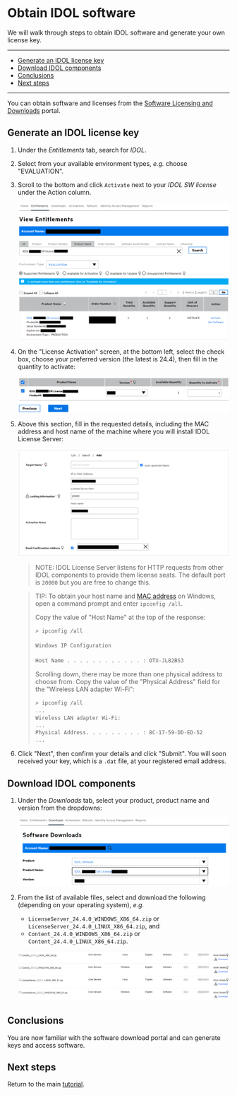 # Obtain IDOL software

We will walk through steps to obtain IDOL software and generate your own license key.

---

- [Generate an IDOL license key](#generate-an-idol-license-key)
- [Download IDOL components](#download-idol-components)
- [Conclusions](#conclusions)
- [Next steps](#next-steps)

---

You can obtain software and licenses from the [Software Licensing and Downloads](https://sld.microfocus.com/mysoftware/index) portal.

## Generate an IDOL license key

1. Under the *Entitlements* tab, search for *IDOL*.
1. Select from your available environment types, *e.g.* choose "EVALUATION".
1. Scroll to the bottom and click `Activate` next to your *IDOL SW license* under the Action column.

    ![get-license](./figs/get-license.png)

1. On the "License Activation" screen, at the bottom left, select the check box, choose your preferred version (the latest is 24.4), then fill in the quantity to activate:

   ![eSoftware-selectLicense](./figs/eSoftware-selectLicense.png)

1. Above this section, fill in the requested details, including the MAC address and host name of the machine where you will install IDOL License Server:

   ![eSoftware-configureLicense](./figs/eSoftware-configureLicense.png)

    > NOTE: IDOL License Server listens for HTTP requests from other IDOL components to provide them license seats. The default port is `20000` but you are free to change this.

    > TIP: To obtain your host name and [MAC address](https://en.wikipedia.org/wiki/MAC_address) on Windows, open a command prompt and enter `ipconfig /all`.
    >
    > Copy the value of "Host Name" at the top of the response:
    >
    > ```sh
    > > ipconfig /all
    >
    > Windows IP Configuration
    >
    > Host Name . . . . . . . . . . . . : OTX-JL82BS3
    > ```
    >
    > Scrolling down, there may be more than one physical address to choose from. Copy the value of the "Physical Address" field for the "Wireless LAN adapter Wi-Fi":
    >
    > ```sh
    > > ipconfig /all
    > ...
    > Wireless LAN adapter Wi-Fi:
    > ...
    > Physical Address. . . . . . . . . : 8C-17-59-DD-ED-52
    > ...
    > ```

1. Click "Next", then confirm your details and click "Submit". You will soon received your key, which is a `.dat` file, at your registered email address.

## Download IDOL components

1. Under the *Downloads* tab, select your product, product name and version from the dropdowns:

    ![get-software](./figs/get-software.png)

1. From the list of available files, select and download the following (depending on your operating system), *e.g.*

   - `LicenseServer_24.4.0_WINDOWS_X86_64.zip` or `LicenseServer_24.4.0_LINUX_X86_64.zip`, and
   - `Content_24.4.0_WINDOWS_X86_64.zip` or `Content_24.4.0_LINUX_X86_64.zip`.

    ![get-idol-zips](./figs/get-idol-zips.png)

## Conclusions

You are now familiar with the software download portal and can generate keys and access software.

## Next steps

Return to the main [tutorial](./README.md#setup).
